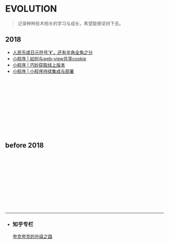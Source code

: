 # EVOLUTION
> 记录种种技术相关的学习与成长，希望能够坚持下去。

## 2018
- [人民币或日元符号'¥'，还有半角全角之分](https://github.com/huangzilong/evolution/issues/4)
- [小程序 | 如何与web-view共享cookie](https://github.com/huangzilong/evolution/issues/3)
- [小程序 | 巧妙获取线上版本](https://github.com/huangzilong/evolution/issues/2)
- [小程序 | 小程序持续集成与部署](https://github.com/huangzilong/evolution/issues/1)

<br>
<br>
<br>
<br>
<br>
<br>
<br>
<br>
<br>
<br>

## before 2018

<br>
<br>
<br>
<br>
<br>
<br>
<br>
<br>
<br>
<br>

---

- ###  知乎专栏
   [夸克夸克的升级之路](https://zhuanlan.zhihu.com/quarkquark)
